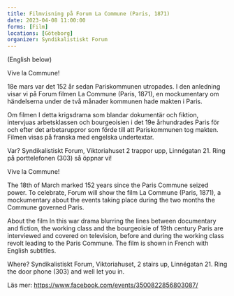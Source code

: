 ```yaml
---
title: Filmvisning på Forum La Commune (Paris, 1871)
date: 2023-04-08 11:00:00
forms: [Film]
locations: [Göteborg]
organizer: Syndikalistiskt Forum
---
```

(English below)

Vive la Commune!

18e mars var det 152 år sedan Pariskommunen utropades. I den anledning visar vi på Forum filmen La Commune (Paris, 1871), en mockumentary om händelserna under de två månader kommunen hade makten i Paris.

Om filmen
I detta krigsdrama som blandar dokumentär och fiktion, intervjuas arbetsklassen och bourgeoisien i det 19e århundrades Paris för och efter det arbetaruppror som förde till att Pariskommunen tog makten.
Filmen visas på franska med engelska undertextar.

Var?
Syndikalistiskt Forum, Viktoriahuset 2 trappor upp, Linnégatan 21. Ring på porttelefonen (303) så öppnar vi!

Vive la Commune!

The 18th of March marked 152 years since the Paris Commune seized power. To celebrate, Forum will show the film La Commune (Paris, 1871), a mockumentary about the events taking place during the two months the Commune governed Paris.

About the film
In this war drama blurring the lines between documentary and fiction, the working class and the bourgeoisie of 19th century Paris are interviewed and covered on television, before and during the working class revolt leading to the Paris Commune.
The film is shown in French with English subtitles.

Where?
Syndikalistiskt Forum, Viktoriahuset, 2 stairs up, Linnégatan 21. Ring the door phone (303) and well let you in.
  

Läs mer: https://www.facebook.com/events/3500822856803087/
